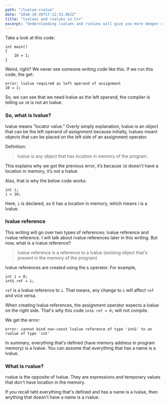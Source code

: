 ```yaml
---
path: "/lvalue-rvalue"
date: "2018-10-26T17:12:33.962Z"
title: "lvalues and rvalues in C++"
excerpt: "Understanding lvalues and rvalues will give you more deeper understanding of C++. You will get better idea C++ move constructors, rvalue references, assignments, operators, and more."
---
```

Take a look at this code:
```
int main()
{
    10 = 1;
}
```
Weird, right? We never see someone writing code like this. If we run this code, the get:

```
error: lvalue required as left operand of assignment
10 = 1;
```

So, we can see that we need lvalue as the left operand, the compiler is telling us `10` is not an lvalue.

### So, what is lvalue?
lvalue means “locator value.” Overly simply explanation, lvalue is an object that can be the left operand of assignment because initially, lvalues meant objects that can be placed on the left side of an assignment operator.

Definition:
>lvalue is any object that has location in memory of the program.

This explains why we got the previous error, it’s because `10` doesn’t have a location in memory, it’s not a lvalue.

Also, that is why the below code works: 
```
int i;
i = 10;
```
Here, `i` is declared, so it has a location in memory, which means i is a lvalue.

### lvalue reference
This writing will go over two types of references: lvalue reference and rvalue reference. I will talk about rvalue references later in this writing. But now, what is a lvalue reference?
>lvalue reference is a reference to a lvalue (existing object that's present in the memory of the program)

lvalue references are created using the `&` operator. For example,
```
int i = 0;
int& ref = i;
```
`ref` is a lvalue reference to `i`. That means, any change to `i` will affect `ref` and vice versa.

When creating lvalue references, the assignment operator expects a lvalue on the right side. That's why this code `int& ref = 0;` will not compile.

We get the error:
```
error: cannot bind non-const lvalue reference of type 'int&' to an rvalue of type 'int'
```
In summary, everything that's defined (have memory address in program memory) is a lvalue. You can assume that everything that has a name is a lvalue.

### What is rvalue?
rvalue is the opposite of lvalue. They are expressions and temporary values that don't have location in the memory.

If you recall taht everything that's defined and has a name is a lvalue, then anything that doesn't have a name is a rvalue.
